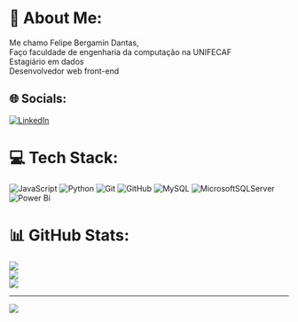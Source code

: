 # 💫 About Me:
Me chamo Felipe Bergamin Dantas,<br>Faço faculdade de engenharia da computação na UNIFECAF<br>Estagiário em dados<br>Desenvolvedor web front-end


## 🌐 Socials:
[![LinkedIn](https://img.shields.io/badge/LinkedIn-%230077B5.svg?logo=linkedin&logoColor=white)](https://linkedin.com/in/www.linkedin.com/in/felipe-bergamin-dantas-a4a47328b) 

# 💻 Tech Stack:
![JavaScript](https://img.shields.io/badge/javascript-%23323330.svg?style=for-the-badge&logo=javascript&logoColor=%23F7DF1E) ![Python](https://img.shields.io/badge/python-3670A0?style=for-the-badge&logo=python&logoColor=ffdd54) ![Git](https://img.shields.io/badge/git-%23F05033.svg?style=for-the-badge&logo=git&logoColor=white) ![GitHub](https://img.shields.io/badge/github-%23121011.svg?style=for-the-badge&logo=github&logoColor=white) ![MySQL](https://img.shields.io/badge/mysql-4479A1.svg?style=for-the-badge&logo=mysql&logoColor=white) ![MicrosoftSQLServer](https://img.shields.io/badge/Microsoft%20SQL%20Server-CC2927?style=for-the-badge&logo=microsoft%20sql%20server&logoColor=white) ![Power Bi](https://img.shields.io/badge/power_bi-F2C811?style=for-the-badge&logo=powerbi&logoColor=black)
# 📊 GitHub Stats:
![](https://github-readme-stats.vercel.app/api?username=FelipeBergaminDantas&theme=dark&hide_border=false&include_all_commits=false&count_private=false)<br/>
![](https://nirzak-streak-stats.vercel.app/?user=FelipeBergaminDantas&theme=dark&hide_border=false)<br/>
![](https://github-readme-stats.vercel.app/api/top-langs/?username=FelipeBergaminDantas&theme=dark&hide_border=false&include_all_commits=false&count_private=false&layout=compact)

---
[![](https://visitcount.itsvg.in/api?id=FelipeBergaminDantas&icon=0&color=0)](https://visitcount.itsvg.in)

<!-- Proudly created with GPRM ( https://gprm.itsvg.in ) -->
